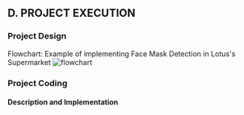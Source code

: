 ## D. PROJECT EXECUTION

### Project Design

Flowchart:
Example of implementing Face Mask Detection in Lotus's Supermarket
![flowchart](https://user-images.githubusercontent.com/122224542/211355012-da605ce9-d16e-4f43-b710-12b959d640db.jpg)

### Project Coding
#### Description and Implementation 
